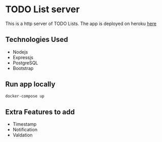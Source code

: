 # TODO List server

This is a http server of TODO Lists.
The app is deployed on heroku [here](https://arctic-drake-04002.herokuapp.com/)

## Technologies Used
- Nodejs
- Expressjs
- PostgreSQL
- Bootstrap

## Run app locally
```bash
docker-compose up
```
## Extra Features to add
- Timestamp
- Notification
- Valdation
